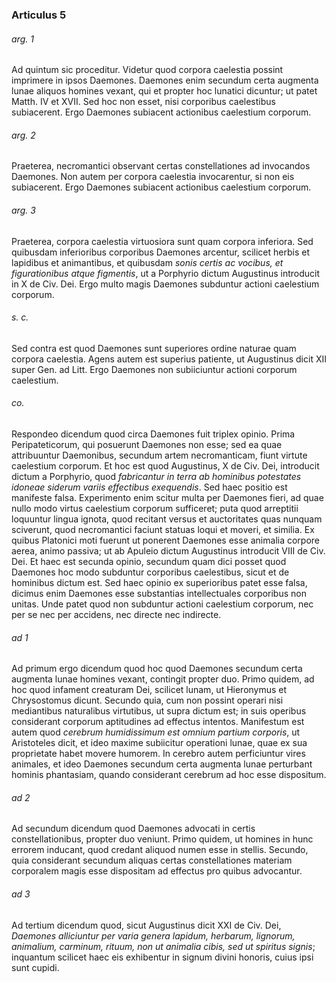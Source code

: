 ### Articulus 5

###### arg. 1
Ad quintum sic proceditur. Videtur quod corpora caelestia possint imprimere in ipsos Daemones. Daemones enim secundum certa augmenta lunae aliquos homines vexant, qui et propter hoc lunatici dicuntur; ut patet Matth. IV et XVII. Sed hoc non esset, nisi corporibus caelestibus subiacerent. Ergo Daemones subiacent actionibus caelestium corporum.

###### arg. 2
Praeterea, necromantici observant certas constellationes ad invocandos Daemones. Non autem per corpora caelestia invocarentur, si non eis subiacerent. Ergo Daemones subiacent actionibus caelestium corporum.

###### arg. 3
Praeterea, corpora caelestia virtuosiora sunt quam corpora inferiora. Sed quibusdam inferioribus corporibus Daemones arcentur, scilicet herbis et lapidibus et animantibus, et quibusdam *sonis certis ac vocibus, et figurationibus atque figmentis*, ut a Porphyrio dictum Augustinus introducit in X de Civ. Dei. Ergo multo magis Daemones subduntur actioni caelestium corporum.

###### s. c.
Sed contra est quod Daemones sunt superiores ordine naturae quam corpora caelestia. Agens autem est superius patiente, ut Augustinus dicit XII super Gen. ad Litt. Ergo Daemones non subiiciuntur actioni corporum caelestium.

###### co.
Respondeo dicendum quod circa Daemones fuit triplex opinio. Prima Peripateticorum, qui posuerunt Daemones non esse; sed ea quae attribuuntur Daemonibus, secundum artem necromanticam, fiunt virtute caelestium corporum. Et hoc est quod Augustinus, X de Civ. Dei, introducit dictum a Porphyrio, quod *fabricantur in terra ab hominibus potestates idoneae siderum variis effectibus exequendis*. Sed haec positio est manifeste falsa. Experimento enim scitur multa per Daemones fieri, ad quae nullo modo virtus caelestium corporum sufficeret; puta quod arreptitii loquuntur lingua ignota, quod recitant versus et auctoritates quas nunquam sciverunt, quod necromantici faciunt statuas loqui et moveri, et similia. Ex quibus Platonici moti fuerunt ut ponerent Daemones esse animalia corpore aerea, animo passiva; ut ab Apuleio dictum Augustinus introducit VIII de Civ. Dei. Et haec est secunda opinio, secundum quam dici posset quod Daemones hoc modo subduntur corporibus caelestibus, sicut et de hominibus dictum est. Sed haec opinio ex superioribus patet esse falsa, dicimus enim Daemones esse substantias intellectuales corporibus non unitas. Unde patet quod non subduntur actioni caelestium corporum, nec per se nec per accidens, nec directe nec indirecte.

###### ad 1
Ad primum ergo dicendum quod hoc quod Daemones secundum certa augmenta lunae homines vexant, contingit propter duo. Primo quidem, ad hoc quod infament creaturam Dei, scilicet lunam, ut Hieronymus et Chrysostomus dicunt. Secundo quia, cum non possint operari nisi mediantibus naturalibus virtutibus, ut supra dictum est; in suis operibus considerant corporum aptitudines ad effectus intentos. Manifestum est autem quod *cerebrum humidissimum est omnium partium corporis*, ut Aristoteles dicit, et ideo maxime subiicitur operationi lunae, quae ex sua proprietate habet movere humorem. In cerebro autem perficiuntur vires animales, et ideo Daemones secundum certa augmenta lunae perturbant hominis phantasiam, quando considerant cerebrum ad hoc esse dispositum.

###### ad 2
Ad secundum dicendum quod Daemones advocati in certis constellationibus, propter duo veniunt. Primo quidem, ut homines in hunc errorem inducant, quod credant aliquod numen esse in stellis. Secundo, quia considerant secundum aliquas certas constellationes materiam corporalem magis esse dispositam ad effectus pro quibus advocantur.

###### ad 3
Ad tertium dicendum quod, sicut Augustinus dicit XXI de Civ. Dei, *Daemones alliciuntur per varia genera lapidum, herbarum, lignorum, animalium, carminum, rituum, non ut animalia cibis, sed ut spiritus signis*; inquantum scilicet haec eis exhibentur in signum divini honoris, cuius ipsi sunt cupidi.

